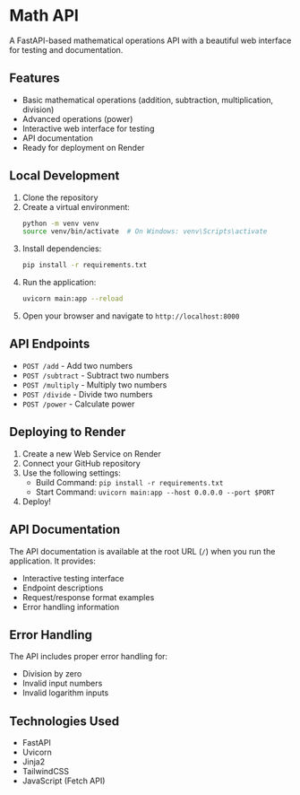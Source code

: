 # Math API

A FastAPI-based mathematical operations API with a beautiful web interface for testing and documentation.

## Features

- Basic mathematical operations (addition, subtraction, multiplication, division)
- Advanced operations (power)
- Interactive web interface for testing
- API documentation
- Ready for deployment on Render

## Local Development

1. Clone the repository
2. Create a virtual environment:
   ```bash
   python -m venv venv
   source venv/bin/activate  # On Windows: venv\Scripts\activate
   ```
3. Install dependencies:
   ```bash
   pip install -r requirements.txt
   ```
4. Run the application:
   ```bash
   uvicorn main:app --reload
   ```
5. Open your browser and navigate to `http://localhost:8000`

## API Endpoints

- `POST /add` - Add two numbers
- `POST /subtract` - Subtract two numbers
- `POST /multiply` - Multiply two numbers
- `POST /divide` - Divide two numbers
- `POST /power` - Calculate power

## Deploying to Render

1. Create a new Web Service on Render
2. Connect your GitHub repository
3. Use the following settings:
   - Build Command: `pip install -r requirements.txt`
   - Start Command: `uvicorn main:app --host 0.0.0.0 --port $PORT`
4. Deploy!

## API Documentation

The API documentation is available at the root URL (`/`) when you run the application. It provides:

- Interactive testing interface
- Endpoint descriptions
- Request/response format examples
- Error handling information

## Error Handling

The API includes proper error handling for:

- Division by zero
- Invalid input numbers
- Invalid logarithm inputs

## Technologies Used

- FastAPI
- Uvicorn
- Jinja2
- TailwindCSS
- JavaScript (Fetch API)
